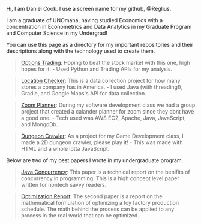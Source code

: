 Hi, I am Daniel Cook. I use a screen name for my github, @Reglius.

I am a graduate of UNOmaha, having studied Economics with a concentration in Econometrics and Data Analytics in my Graduate Program and Computer Science in my Undergrad!

You can use this page as a directory for my important repositories and their descriptions along with the technology used to create them.

>[Options Trading](https://github.com/Reglius/Stocks): Hoping to beat the stock market with this one, high hopes for it.
 \- Used Python and Trading APIs for my analysis.

>[Location Checker](https://github.com/Reglius/LocationChecker): This is a data collection project for how many stores a company has in America.
 \- I used Java (with threading!), Gradle, and Google Maps's API for data collection.

>[Zoom Planner](https://github.com/Reglius/localhosts): During my software development class we had a group project that created a calander planner for zoom since they dont have a good one.
 \- Tech used was AWS EC2, Apache, Java, JavaScript, and MongoDb.
 
 >[Dungeon Crawler](https://github.com/Reglius/DungeonCrawler1): As a project for my Game Development class, I made a 2D dungeon crawler, please play it!
 \- This was made with HTML and a whole lotta JavaScript.
 
 Below are two of my best papers I wrote in my undergraduate program.
 
 >[Java Concurrency](https://dcnelabs.io/DanielCookISNT.pdf): This paper is a technical report on the benifits of concurrency in programming. This is a high concept level paper written for nontech savvy readers.

 >[Optimization Report](https://dcnelabs.io/DanielCookDetOps.pdf): The second paper is a report on the mathematical formulation of optimizing a toy factory production schedule. The math behind the process can be applied to any process in the real world that can be optimized.
